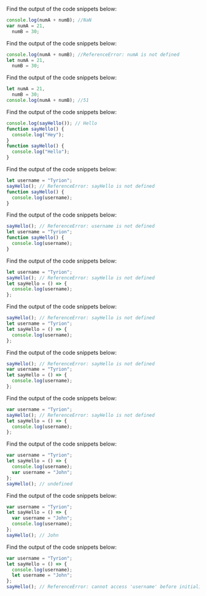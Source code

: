 Find the output of the code snippets below:

```js
console.log(numA + numB); //NaN
var numA = 21,
  numB = 30;
```

Find the output of the code snippets below:

```js
console.log(numA + numB); //ReferenceError: numA is not defined
let numA = 21,
  numB = 30;
```

Find the output of the code snippets below:

```js
let numA = 21,
  numB = 30;
console.log(numA + numB); //51
```

Find the output of the code snippets below:

```js
console.log(sayHello()); // Hello
function sayHello() {
  console.log("Hey");
}
function sayHello() {
  console.log("Hello");
}
```

Find the output of the code snippets below:

```js
let username = "Tyrion";
sayHello(); // ReferenceError: sayHello is not defined
function sayHello() {
  console.log(username);
}
```

Find the output of the code snippets below:

```js
sayHello(); // ReferenceError: username is not defined
let username = "Tyrion";
function sayHello() {
  console.log(username);
}
```

Find the output of the code snippets below:

```js
let username = "Tyrion";
sayHello(); // ReferenceError: sayHello is not defined
let sayHello = () => {
  console.log(username);
};
```

Find the output of the code snippets below:

```js
sayHello(); // ReferenceError: sayHello is not defined
let username = "Tyrion";
let sayHello = () => {
  console.log(username);
};
```

Find the output of the code snippets below:

```js
sayHello(); // ReferenceError: sayHello is not defined
var username = "Tyrion";
let sayHello = () => {
  console.log(username);
};
```

Find the output of the code snippets below:

```js
var username = "Tyrion";
sayHello(); // ReferenceError: sayHello is not defined
let sayHello = () => {
  console.log(username);
};
```

Find the output of the code snippets below:

```js
var username = "Tyrion";
let sayHello = () => {
  console.log(username);
  var username = "John";
};
sayHello(); // undefined
```

Find the output of the code snippets below:

```js
var username = "Tyrion";
let sayHello = () => {
  var username = "John";
  console.log(username);
};
sayHello(); // John
```

Find the output of the code snippets below:

```js
var username = "Tyrion";
let sayHello = () => {
  console.log(username);
  let username = "John";
};
sayHello(); // ReferenceError: cannot access 'username' before initialization
```